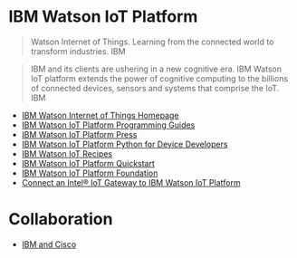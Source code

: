# IBM Watson IoT Platform

> Watson Internet of Things. Learning from the connected world to transform industries. IBM

> IBM and its clients are ushering in a new cognitive era. IBM Watson IoT platform extends the power of cognitive computing to the billions of connected devices, sensors and systems that comprise the IoT. IBM

- [IBM Watson Internet of Things Homepage](http://www.ibm.com/internet-of-things/)
- [IBM Watson IoT Platform Programming Guides](https://docs.internetofthings.ibmcloud.com/)
- [IBM Watson IoT Platform Press](https://developer.ibm.com/iotfoundation/blog/2016/02/12/the-ibm-watson-iot-platform-arrives/)
- [IBM Watson IoT Platform Python for Device Developers](https://docs.internetofthings.ibmcloud.com/devices/libraries/python.html)
- [IBM Watson IoT Recipes](https://developer.ibm.com/recipes/)
- [IBM Watson IoT Platform Quickstart](https://quickstart.internetofthings.ibmcloud.com/#/)
- [IBM Watson IoT Platform Foundation](https://developer.ibm.com/iotfoundation/)
- [Connect an Intel® IoT Gateway to IBM Watson IoT Platform](https://developer.ibm.com/recipes/tutorials/connect-an-intel-iot-gateway-to-iot-foundation/)

# Collaboration

- [IBM and Cisco](http://www.ibm.com/internet-of-things/iot-news/announcements/IBM-Cisco/)

##